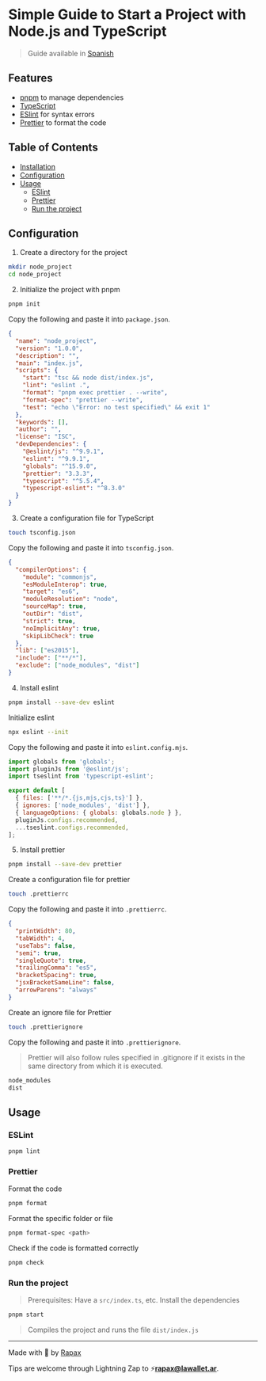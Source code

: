 # Simple Guide to Start a Project with Node.js and TypeScript

> Guide available in [Spanish](README.es.md)

## Features

- [pnpm](https://pnpm.io/) to manage dependencies
- [TypeScript](https://typescriptlang.org/)
- [ESlint](https://eslint.org/) for syntax errors
- [Prettier](https://prettier.io/) to format the code

## Table of Contents

- [Installation](#installation)
- [Configuration](#configuration)
- [Usage](#usage)
  - [ESlint](#eslint)
  - [Prettier](#prettier)
  - [Run the project](#run-the-project)

## Configuration

1. Create a directory for the project

```bash
mkdir node_project
cd node_project
```

2. Initialize the project with pnpm

```bash
pnpm init
```

Copy the following and paste it into `package.json`.

```json
{
  "name": "node_project",
  "version": "1.0.0",
  "description": "",
  "main": "index.js",
  "scripts": {
    "start": "tsc && node dist/index.js",
    "lint": "eslint .",
    "format": "pnpm exec prettier . --write",
    "format-spec": "prettier --write",
    "test": "echo \"Error: no test specified\" && exit 1"
  },
  "keywords": [],
  "author": "",
  "license": "ISC",
  "devDependencies": {
    "@eslint/js": "^9.9.1",
    "eslint": "^9.9.1",
    "globals": "^15.9.0",
    "prettier": "3.3.3",
    "typescript": "^5.5.4",
    "typescript-eslint": "^8.3.0"
  }
}
```

3. Create a configuration file for TypeScript

```bash
touch tsconfig.json
```

Copy the following and paste it into `tsconfig.json`.

```json
{
  "compilerOptions": {
    "module": "commonjs",
    "esModuleInterop": true,
    "target": "es6",
    "moduleResolution": "node",
    "sourceMap": true,
    "outDir": "dist",
    "strict": true,
    "noImplicitAny": true,
    "skipLibCheck": true
  },
  "lib": ["es2015"],
  "include": ["**/*"],
  "exclude": ["node_modules", "dist"]
}
```

4. Install eslint

```bash
pnpm install --save-dev eslint
```

Initialize eslint

```bash
npx eslint --init
```

Copy the following and paste it into `eslint.config.mjs`.

```javascript
import globals from 'globals';
import pluginJs from '@eslint/js';
import tseslint from 'typescript-eslint';

export default [
  { files: ['**/*.{js,mjs,cjs,ts}'] },
  { ignores: ['node_modules', 'dist'] },
  { languageOptions: { globals: globals.node } },
  pluginJs.configs.recommended,
  ...tseslint.configs.recommended,
];
```

5. Install prettier

```bash
pnpm install --save-dev prettier
```

Create a configuration file for prettier

```bash
touch .prettierrc
```

Copy the following and paste it into `.prettierrc`.

```json
{
  "printWidth": 80,
  "tabWidth": 4,
  "useTabs": false,
  "semi": true,
  "singleQuote": true,
  "trailingComma": "es5",
  "bracketSpacing": true,
  "jsxBracketSameLine": false,
  "arrowParens": "always"
}
```

Create an ignore file for Prettier

```bash
touch .prettierignore
```

Copy the following and paste it into `.prettierignore`.

> Prettier will also follow rules specified in .gitignore if it exists in the same directory from which it is executed.

```txt
node_modules
dist
```

## Usage

### ESLint

```bash
pnpm lint
```

### Prettier

Format the code

```bash
pnpm format
```

Format the specific folder or file

```bash
pnpm format-spec <path>
```

Check if the code is formatted correctly

```bash
pnpm check
```

### Run the project

> Prerequisites:
> Have a `src/index.ts`, etc.
> Install the dependencies

```bash
pnpm start
```

> Compiles the project and runs the file `dist/index.js`

---

Made with :open_hands: by [Rapax](https://rapax.dev)

Tips are welcome through Lightning Zap to :zap:**rapax@lawallet.ar**.
